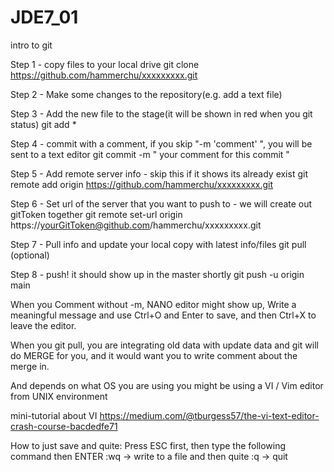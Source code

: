 # JDE7_01

intro to git

Step 1 - copy files to your local drive git clone https://github.com/hammerchu/xxxxxxxxx.git

Step 2 - Make some changes to the repository(e.g. add a text file)

Step 3 - Add the new file to the stage(it will be shown in red when you git status) git add *

Step 4 - commit with a comment, if you skip "-m 'comment' ", you will be sent to a text editor git commit -m " your comment for this commit "

Step 5 - Add remote server info - skip this if it shows its already exist git remote add origin https://github.com/hammerchu/xxxxxxxxx.git

Step 6 - Set url of the server that you want to push to - we will create out gitToken together git remote set-url origin https://yourGitToken@github.com/hammerchu/xxxxxxxxx.git

Step 7 - Pull info and update your local copy with latest info/files git pull (optional)

Step 8 - push! it should show up in the master shortly git push -u origin main

When you Comment without -m, NANO editor might show up, Write a meaningful message and use Ctrl+O and Enter to save, and then Ctrl+X to leave the editor.

When you git pull, you are integrating old data with update data and git will do MERGE for you, and it would want you to write comment about the merge in.

And depends on what OS you are using you might be using a VI / Vim editor from UNIX environment

mini-tutorial about VI https://medium.com/@tburgess57/the-vi-text-editor-crash-course-bacdedfe71

How to just save and quite: Press ESC first, then type the following command then ENTER :wq -> write to a file and then quite :q -> quit
